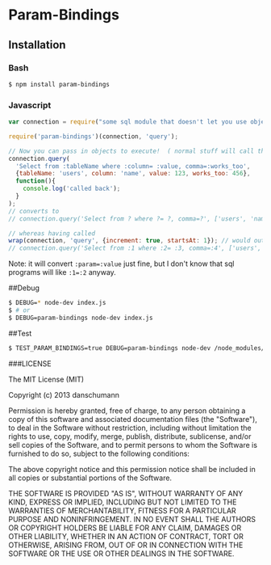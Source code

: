 # Param-Bindings

## Installation

### Bash

```bash
$ npm install param-bindings
```

### Javascript

```javascript
var connection = require("some sql module that doesn't let you use objects as arguments")

require('param-bindings')(connection, 'query');

// Now you can pass in objects to execute!  ( normal stuff will call the original execute method )
connection.query(
  'Select from :tableName where :column= :value, comma=:works_too',
  {tableName: 'users', column: 'name', value: 123, works_too: 456},
  function(){
    console.log('called back');
  }
);
// converts to 
// connection.query('Select from ? where ?= ?, comma=?', ['users', 'name', 123, 456], function(){...})

// whereas having called
wrap(connection, 'query', {increment: true, startsAt: 1}); // would output
// connection.query('Select from :1 where :2= :3, comma=:4', ['users', 'name', 123, 456], function(){...})
```

Note: it will convert `:param=:value` just fine, but I don't know that sql programs will like `:1=:2` anyway.


##Debug

```bash
$ DEBUG=* node-dev index.js
$ # or
$ DEBUG=param-bindings node-dev index.js
```

##Test

```bash
$ TEST_PARAM_BINDINGS=true DEBUG=param-bindings node-dev /node_modules/param-bindings/index.js
```

###LICENSE

The MIT License (MIT)

Copyright (c) 2013 danschumann

Permission is hereby granted, free of charge, to any person obtaining a copy of
this software and associated documentation files (the "Software"), to deal in
the Software without restriction, including without limitation the rights to
use, copy, modify, merge, publish, distribute, sublicense, and/or sell copies of
the Software, and to permit persons to whom the Software is furnished to do so,
subject to the following conditions:

The above copyright notice and this permission notice shall be included in all
copies or substantial portions of the Software.

THE SOFTWARE IS PROVIDED "AS IS", WITHOUT WARRANTY OF ANY KIND, EXPRESS OR
IMPLIED, INCLUDING BUT NOT LIMITED TO THE WARRANTIES OF MERCHANTABILITY, FITNESS
FOR A PARTICULAR PURPOSE AND NONINFRINGEMENT. IN NO EVENT SHALL THE AUTHORS OR
COPYRIGHT HOLDERS BE LIABLE FOR ANY CLAIM, DAMAGES OR OTHER LIABILITY, WHETHER
IN AN ACTION OF CONTRACT, TORT OR OTHERWISE, ARISING FROM, OUT OF OR IN
CONNECTION WITH THE SOFTWARE OR THE USE OR OTHER DEALINGS IN THE SOFTWARE.

